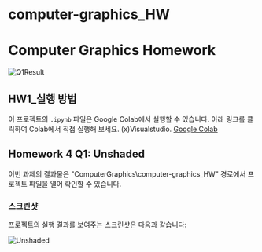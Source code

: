 # computer-graphics_HW




# Computer Graphics Homework




![Q1Result](https://github.com/WoonBong/computer-graphics_HW/assets/84709612/a240eb60-9966-42f3-9407-d2338775adf8)


## HW1_실행 방법

이 프로젝트의 `.ipynb` 파일은 Google Colab에서 실행할 수 있습니다. 아래 링크를 클릭하여 Colab에서 직접 실행해 보세요.
(x)Visualstudio.
[Google Colab](https://colab.research.google.com/)


## Homework 4 Q1: Unshaded

이번 과제의 결과물은 "ComputerGraphics\computer-graphics_HW" 경로에서 프로젝트 파일을 열어 확인할 수 있습니다.


### 스크린샷
프로젝트의 실행 결과를 보여주는 스크린샷은 다음과 같습니다:

![Unshaded](https://github.com/WoonBong/computer-graphics_HW/assets/84709612/477c0ad3-2a98-4ec4-89db-e0c459616a36)

